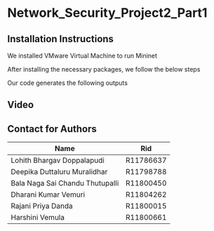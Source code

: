 # Network_Security_Project2_Part1

## Installation Instructions
We installed VMware Virtual Machine to run Mininet


After installing the necessary packages, we follow the below steps


Our code generates the following outputs

## Video



## Contact for Authors

| Name | Rid |
| --- | --- |
|Lohith Bhargav Doppalapudi | R11786637 |
|Deepika Duttaluru Muralidhar | R11798788 |
|Bala Naga Sai Chandu Thutupalli | R11800450 |
|Dharani Kumar Vemuri | R11804262 |
|Rajani Priya Danda | R11800015 |
|Harshini Vemula | R11800661 |
